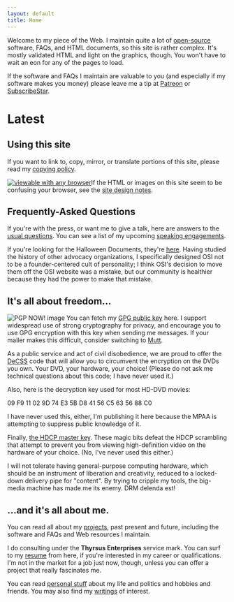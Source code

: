 ```yaml
---
layout: default
title: Home
---
```


Welcome to my piece of the Web. I maintain quite a lot of [open-source](http://www.opensource.org) software, FAQs, and HTML documents, so this site is rather complex. It's mostly validated HTML and light on the graphics, though. You won't have to wait an eon for any of the pages to load.

If the software and FAQs I maintain are valuable to you (and especially if my software makes you money) please leave me a tip at [Patreon](https://www.patreon.com/esr) or [SubscribeStar](https://www.subscribestar.com/esr).

# Latest

## Using this site

If you want to link to, copy, mirror, or translate portions of this site, please read my [copying policy](copying.html).

[![viewable with any
browser](graphics/w3c_ab.png)](http://www.anybrowser.org/campaign/)If the HTML or images on this site seem to be confusing your browser, see the [site design notes](site-design.html).

## Frequently-Asked Questions

If you're with the press, or want me to give a talk, here are answers to the [usual questions](press.html). You can see a list of my upcoming [speaking engagements](speaking.html).

If you're looking for the Halloween Documents, they're [here](halloween/). Having studied the history of other advocacy organizations, I specifically designed OSI not to be a founder-centered cult of personality; I think OSI's decision to move them off the OSI website was a mistake, but our community is healthier because they had the power to make that mistake.

## It's all about freedom...

![PGP NOW! image](graphics/pgp-now.png) You can fetch my [GPG public key](gpg-public-key.asc) here. I support widespread use of strong cryptography for privacy, and encourage you to use GPG encryption with this key when sending me messages. If your mailer makes this difficult, consider switching to [Mutt](http://www.mutt.org).

As a public service and act of civil disobedience, we are proud to offer the [DeCSS](css-auth.tar.gz) code that will allow you to circumvent the encryption on the DVDs you own. Your DVD, your hardware, your choice! (Please do not ask me technical questions about this code; I have never used it.)

Also, here is the decryption key used for most HD-DVD movies:

09 F9 11 02 9D 74 E3 5B D8 41 56 C5 63 56 88 C0

I have never used this, either, I'm publishing it here because the MPAA is attempting to suppress public knowledge of it.

Finally, [the HDCP master key](hdcp-master.txt). These magic bits defeat the HDCP scrambling that attempt to prevent you from viewing high-definition video on the hardware of your choice. (No, I've never used this either.)

I will not tolerate having general-purpose computing hardware, which should be an instrument of liberation and creativity, reduced to a locked-down delivery pipe for "content". By trying to cripple my tools, the big-media machine has made me its enemy. DRM delenda est!

## ...and it's all about me.

You can read all about my [projects](projects.html), past present and future, including the software and FAQs and Web resources I maintain.

I do consulting under the **Thyrsus Enterprises** service mark. You can surf to my [resume](resume.html) from here, if you're interested in my career or qualifications. I'm not in the market for a job just now, though, unless you can offer a project that really fascinates me.

You can read [personal stuff](personal.html) about my life and politics and hobbies and friends. You may also find my [writings](writings/) of interest.
